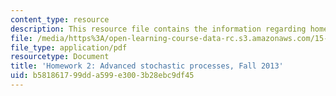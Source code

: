 ```yaml
---
content_type: resource
description: This resource file contains the information regarding homework 2.
file: /media/https%3A/open-learning-course-data-rc.s3.amazonaws.com/15-070j-advanced-stochastic-processes-fall-2013/b581861799dda599e3003b28ebc9df45_MIT15_070JF13_Homework2.pdf
file_type: application/pdf
resourcetype: Document
title: 'Homework 2: Advanced stochastic processes, Fall 2013'
uid: b5818617-99dd-a599-e300-3b28ebc9df45
---
```

